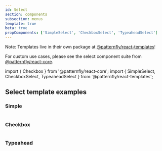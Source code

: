 ```yaml
---
id: Select
section: components
subsection: menus
template: true
beta: true
propComponents: ['SimpleSelect', 'CheckboxSelect', 'TypeaheadSelect']
---
```


Note: Templates live in their own package at [@patternfly/react-templates](https://www.npmjs.com/package/@patternfly/react-templates)!

For custom use cases, please see the select component suite from [@patternfly/react-core](https://www.npmjs.com/package/@patternfly/react-core).

import { Checkbox } from '@patternfly/react-core';
import { SimpleSelect, CheckboxSelect, TypeaheadSelect } from '@patternfly/react-templates';

## Select template examples

### Simple

```ts file="SimpleSelectDemo.tsx"

```

### Checkbox

```ts file="CheckboxSelectDemo.tsx"

```

### Typeahead

```ts file="TypeaheadSelectDemo.tsx"

```
